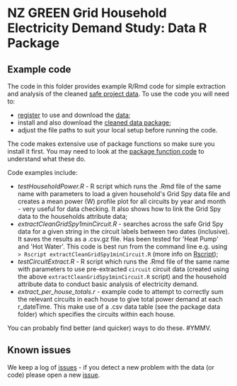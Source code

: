 # NZ GREEN Grid Household Electricity Demand Study: Data R Package

## Example code

The code in this folder provides example R/Rmd code for simple extraction and analysis of the cleaned [safe project data](http://reshare.ukdataservice.ac.uk/853334/). To use the code you will need to:

 * [register](https://beta.ukdataservice.ac.uk/myaccount/credentials) to use and download the [data](http://reshare.ukdataservice.ac.uk/853334/);
 * install and also download the [cleaned data package](https://github.com/CfSOtago/GREENGridData);
 * adjust the file paths to suit your local setup before running the code. 
 
 The code makes extensive use of package functions so make sure you install it first. You may need to look at the [package function code](../R/) to understand what these do.

Code examples include:

 * _testHouseholdPower.R_ - R script which runs the .Rmd file of the same name with parameters to load a given household's Grid Spy data file and creates a mean power (W) profile plot for all circuits by year and month - very useful for data checking. It also shows how to link the Grid Spy data to the households attribute data;
 * _extractCleanGridSpy1minCircuit.R_ - searches across the safe Grid Spy data for a given string in the circuit labels between two dates (inclusive). It saves the results as a .csv.gz file. Has been tested for 'Heat Pump' and 'Hot Water'. This code is best run from the command line e.g. using `> Rscript extractCleanGridSpy1minCircuit.R` (more info on [Rscript](https://www.rdocumentation.org/packages/utils/versions/3.5.1/topics/Rscript));
 * _testCircuitExtract.R_ - R script which runs the .Rmd file of the same name with parameters to use pre-extracted `circuit` circuit data (created using the above `extractCleanGridSpy1minCircuit.R` script) and the household attribute data to conduct basic analysis of electricity demand.
 * _extract_per_house_totals.r_ - example code to attempt to correctly sum the relevant circuits in each house to give total power demand at each r_dateTime. This make use of a .csv data table (see the package data folder) which specifies the circuits within each house.

You can probably find better (and quicker) ways to do these. #YMMV.

## Known issues

We keep a log of [issues](https://github.com/dataknut/nzGREENGridDataR/issues?q=is%3Aissue+label%3Aexamples) - if you detect a new problem with the data (or code) please open a new [issue](https://github.com/dataknut/nzGREENGridDataR/issues?q=is%3Aissue+label%3Aexamples).


